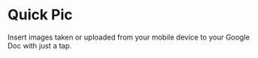# Quick Pic

Insert images taken or uploaded from your mobile device to your Google Doc with just a tap.
